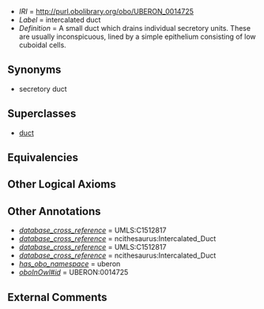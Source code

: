  * *IRI* = http://purl.obolibrary.org/obo/UBERON_0014725
 * *Label* = intercalated duct
 * *Definition* = A small duct which drains individual secretory units.  These are usually inconspicuous, lined by a simple epithelium consisting of low cuboidal cells.

## Synonyms

 * secretory duct

## Superclasses

 * [duct](../../UBERON/58/UBERON_0000058.md)

## Equivalencies


## Other Logical Axioms


## Other Annotations

 * *[database_cross_reference](../../ef/oboInOwl#hasDbXref.md)* = UMLS:C1512817
 * *[database_cross_reference](../../ef/oboInOwl#hasDbXref.md)* = ncithesaurus:Intercalated_Duct
 * *[database_cross_reference](../../ef/oboInOwl#hasDbXref.md)* = UMLS:C1512817
 * *[database_cross_reference](../../ef/oboInOwl#hasDbXref.md)* = ncithesaurus:Intercalated_Duct
 * *[has_obo_namespace](../../ce/oboInOwl#hasOBONamespace.md)* = uberon
 * *[oboInOwl#id](../../id/oboInOwl#id.md)* = UBERON:0014725

## External Comments

